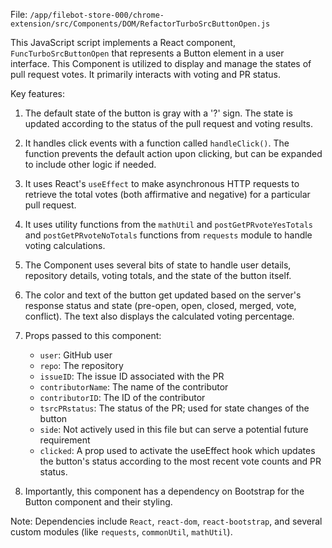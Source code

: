 File: `/app/filebot-store-000/chrome-extension/src/Components/DOM/RefactorTurboSrcButtonOpen.js`

This JavaScript script implements a React component, `FuncTurboSrcButtonOpen` that represents a Button element in a user interface. This Component is utilized to display and manage the states of pull request votes. It primarily interacts with voting and PR status.

Key features:

1. The default state of the button is gray with a '?' sign. The state is updated according to the status of the pull request and voting results.

2. It handles click events with a function called `handleClick()`. The function prevents the default action upon clicking, but can be expanded to include other logic if needed.

3. It uses React's `useEffect` to make asynchronous HTTP requests to retrieve the total votes (both affirmative and negative) for a particular pull request.

4. It uses utility functions from the `mathUtil` and `postGetPRvoteYesTotals` and `postGetPRvoteNoTotals` functions from `requests` module to handle voting calculations.

5. The Component uses several bits of state to handle user details, repository details, voting totals, and the state of the button itself.

6. The color and text of the button get updated based on the server's response status and state (pre-open, open, closed, merged, vote, conflict). The text also displays the calculated voting percentage.

7. Props passed to this component:
   - `user`: GitHub user
   - `repo`: The repository
   - `issueID`: The issue ID associated with the PR
   - `contributorName`: The name of the contributor
   - `contributorID`: The ID of the contributor
   - `tsrcPRstatus`: The status of the PR; used for state changes of the button
   - `side`: Not actively used in this file but can serve a potential future requirement
   - `clicked`: A prop used to activate the useEffect hook which updates the button's status according to the most recent vote counts and PR status. 

8. Importantly, this component has a dependency on Bootstrap for the Button component and their styling.

Note: Dependencies include `React`, `react-dom`, `react-bootstrap`, and several custom modules (like `requests`, `commonUtil`, `mathUtil`).
